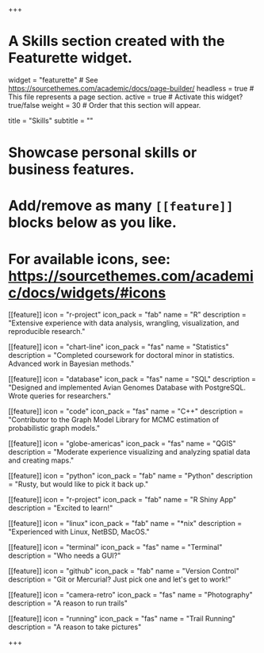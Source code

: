 +++
# A Skills section created with the Featurette widget.
widget = "featurette"  # See https://sourcethemes.com/academic/docs/page-builder/
headless = true  # This file represents a page section.
active = true  # Activate this widget? true/false
weight = 30  # Order that this section will appear.

title = "Skills"
subtitle = ""

# Showcase personal skills or business features.
# 
# Add/remove as many `[[feature]]` blocks below as you like.
# 
# For available icons, see: https://sourcethemes.com/academic/docs/widgets/#icons

[[feature]]
  icon = "r-project"
  icon_pack = "fab"
  name = "R"
  description = "Extensive experience with data analysis, wrangling, visualization, and reproducible research."
  
[[feature]]
  icon = "chart-line"
  icon_pack = "fas"
  name = "Statistics"
  description = "Completed coursework for doctoral minor in statistics. Advanced work in Bayesian methods."  

[[feature]]
  icon = "database"
  icon_pack = "fas"
  name = "SQL"
  description = "Designed and implemented Avian Genomes Database with PostgreSQL. Wrote queries for researchers."  

[[feature]]
  icon = "code"
  icon_pack = "fas"
  name = "C++"
  description = "Contributor to the Graph Model Library for MCMC estimation of probabilistic graph models."
  
[[feature]]
  icon = "globe-americas"
  icon_pack = "fas"
  name = "QGIS"
  description = "Moderate experience visualizing and analyzing spatial data and creating maps."

[[feature]]
  icon = "python"
  icon_pack = "fab"
  name = "Python"
  description = "Rusty, but would like to pick it back up."

[[feature]]
  icon = "r-project"
  icon_pack = "fab"
  name = "R Shiny App"
  description = "Excited to learn!"

[[feature]]
  icon = "linux"
  icon_pack = "fab"
  name = "*nix"
  description = "Experienced with Linux, NetBSD, MacOS."

[[feature]]
  icon = "terminal"
  icon_pack = "fas"
  name = "Terminal"
  description = "Who needs a GUI?"

[[feature]]
  icon = "github"
  icon_pack = "fab"
  name = "Version Control"
  description = "Git or Mercurial? Just pick one and let's get to work!"

[[feature]]
  icon = "camera-retro"
  icon_pack = "fas"
  name = "Photography"
  description = "A reason to run trails"

[[feature]]
  icon = "running"
  icon_pack = "fas"
  name = "Trail Running"
  description = "A reason to take pictures"

+++


